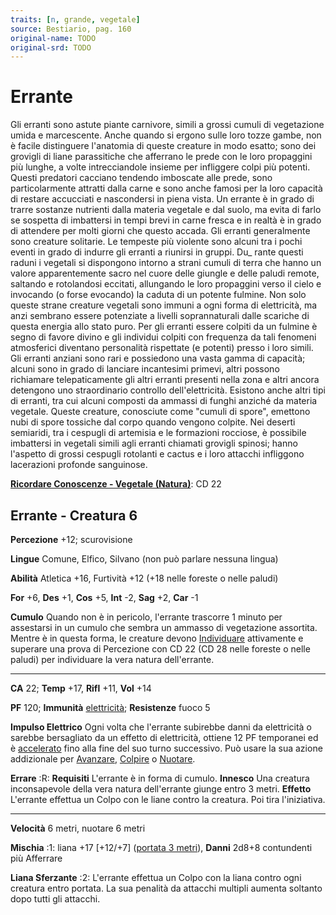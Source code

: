 ```yaml
---
traits: [n, grande, vegetale]
source: Bestiario, pag. 160
original-name: TODO
original-srd: TODO
---
```


# Errante

Gli erranti sono astute piante carnivore, simili a grossi cumuli di vegetazione
umida e marcescente. Anche quando si ergono sulle loro tozze gambe, non è facile
distinguere l'anatomia di queste creature in modo esatto; sono dei grovigli di
liane parassitiche che afferrano le prede con le loro propaggini più lunghe, a
volte intrecciandole insieme per infliggere colpi più potenti. Questi predatori
cacciano tendendo imboscate alle prede, sono particolarmente attratti dalla
carne e sono anche famosi per la loro capacità di restare accucciati e
nascondersi in piena vista. Un errante è in grado di trarre sostanze nutrienti
dalla materia vegetale e dal suolo, ma evita di farlo se sospetta di imbattersi
in tempi brevi in carne fresca e in realtà è in grado di attendere per molti
giorni che questo accada. Gli erranti generalmente sono creature solitarie. Le
tempeste più violente sono alcuni tra i pochi eventi in grado di indurre gli
erranti a riunirsi in gruppi. Du\_ rante questi raduni i vegetali si dispongono
intorno a strani cumuli di terra che hanno un valore apparentemente sacro nel
cuore delle giungle e delle paludi remote, saltando e rotolandosi eccitati,
allungando le loro propaggini verso il cielo e invocando (o forse evocando) la
caduta di un potente fulmine. Non solo queste strane creature vegetali sono
immuni a ogni forma di elettricità, ma anzi sembrano essere potenziate a livelli
soprannaturali dalle scariche di questa energia allo stato puro. Per gli erranti
essere colpiti da un fulmine è segno di favore divino e gli individui colpiti
con frequenza da tali fenomeni atmosferici diventano personalità rispettate (e
potenti) presso i loro simili. Gli erranti anziani sono rari e possiedono una
vasta gamma di capacità; alcuni sono in grado di lanciare incantesimi primevi,
altri possono richiamare telepaticamente gli altri erranti presenti nella zona e
altri ancora detengono uno straordinario controllo dell'elettricità. Esistono
anche altri tipi di erranti, tra cui alcuni composti da ammassi di funghi
anziché da materia vegetale. Queste creature, conosciute come "cumuli di spore",
emettono nubi di spore tossiche dal corpo quando vengono colpite. Nei deserti
semiaridi, tra i cespugli di artemisia e le formazioni rocciose, è possibile
imbattersi in vegetali simili agli erranti chiamati grovigli spinosi; hanno
l'aspetto di grossi cespugli rotolanti e cactus e i loro attacchi infliggono
lacerazioni profonde sanguinose.

**[Ricordare Conoscenze - Vegetale (Natura)](/azioni/abilita/ricordare-conoscenze)**:
CD 22

## Errante - Creatura 6

**Percezione** +12; scurovisione

**Lingue** Comune, Elfico, Silvano (non può parlare nessuna lingua)

**Abilità** Atletica +16, Furtività +12 (+18 nelle foreste o nelle paludi)

**For** +6, **Des** +1, **Cos** +5, **Int** -2, **Sag** +2, **Car** -1

**Cumulo** Quando non è in pericolo, l'errante trascorre 1 minuto per assestarsi
in un cumulo che sembra un ammasso di vegetazione assortita. Mentre è in questa
forma, le creature devono [Individuare](/azioni/individuare) attivamente e
superare una prova di Percezione con CD 22 (CD 28 nelle foreste o nelle paludi)
per individuare la vera natura dell'errante.

---

**CA** 22; **Temp** +17, **Rifl** +11, **Vol** +14

**PF** 120; **Immunità** [elettricità](/tratti/elettricita); **Resistenze**
fuoco 5

**Impulso Elettrico** Ogni volta che l'errante subirebbe danni da elettricità o
sarebbe bersagliato da un effetto di elettricità, ottiene 12 PF temporanei ed è
[accelerato](/condizioni/accelerato) fino alla fine del suo turno successivo.
Può usare la sua azione addizionale per [Avanzare](/azioni/avanzare),
[Colpire](/azioni/colpire) o [Nuotare](/azioni/nuotare).

**Errare** :R: **Requisiti** L'errante è in forma di cumulo. **Innesco** Una
creatura inconsapevole della vera natura dell'errante giunge entro 3 metri.
**Effetto** L'errante effettua un Colpo con le liane contro la creatura. Poi
tira l'iniziativa.

---

**Velocità** 6 metri, nuotare 6 metri

**Mischia** :1: liana +17 \[+12/+7] ([portata 3 metri](/tratti/portata)),
**Danni** 2d8+8 contundenti più Afferrare

**Liana Sferzante** :2: L'errante effettua un Colpo con la liana contro ogni
creatura entro portata. La sua penalità da attacchi multipli aumenta soltanto
dopo tutti gli attacchi.
